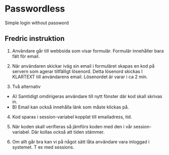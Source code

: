 # Passwordless

Simple login without password

## Fredric instruktion

1. Användare går till webbsida som visar formulär. Formulär innehåller bara
   fält för email.

2. När användaren skickar iväg sin email i formuläret skapas en kod på
   servern som agerar tillfälligt lösenord. Detta lösenord skickas I
   KLARTEXT till användarens email. Lösenordet är varar i ca 2 min.

3. Två alternativ

- A) Samtidigt omdirigeras användare till nytt fönster där kod skall skrivas
  in.
- B) Email kan också innehålla länk som måste klickas på.

4. Kod sparas i session-variabel kopplat till emailadress, tid.

5. När koden skall verifieras så jämförs koden med den i vår
   session-variabel. Där kollas också att tiden stämmer.

6. Om allt går bra kan vi på något sätt låta användare vara inloggad i
   systemet. T ex med sessions.
